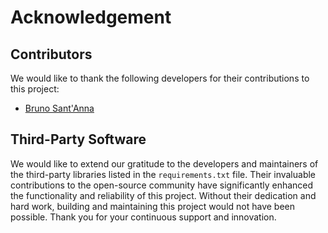 # Acknowledgement


## Contributors
We would like to thank the following developers for their contributions to this project:

- [Bruno Sant'Anna](https://linkedin.com/in/brnsantanna)


## Third-Party Software

We would like to extend our gratitude to the developers and maintainers of the third-party libraries listed in the `requirements.txt` file. Their invaluable contributions to the open-source community have significantly enhanced the functionality and reliability of this project. Without their dedication and hard work, building and maintaining this project would not have been possible. Thank you for your continuous support and innovation.


